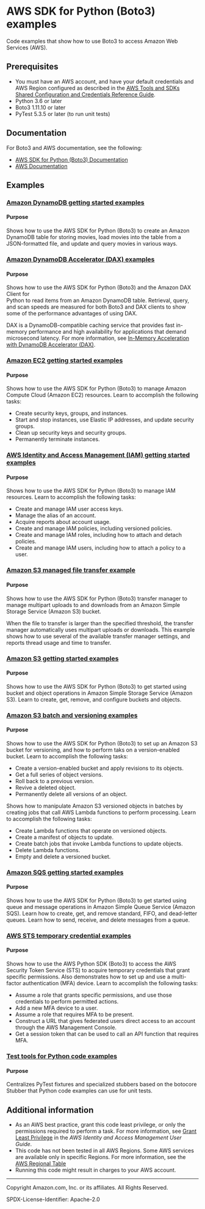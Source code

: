 # AWS SDK for Python (Boto3) examples

Code examples that show how to use Boto3 to access Amazon Web Services (AWS).

## Prerequisites

- You must have an AWS account, and have your default credentials and AWS Region configured as described in the [AWS Tools and SDKs Shared Configuration and Credentials Reference Guide](https://docs.aws.amazon.com/credref/latest/refdocs/creds-config-files.html).
- Python 3.6 or later
- Boto3 1.11.10 or later
- PyTest 5.3.5 or later (to run unit tests)

## Documentation

For Boto3 and AWS documentation, see the following:

- [AWS SDK for Python (Boto3) Documentation](https://boto3.amazonaws.com/v1/documentation/api/latest/index.html)
- [AWS Documentation](https://docs.aws.amazon.com/)

## Examples

### [Amazon DynamoDB getting started examples](https://github.com/awsdocs/aws-doc-sdk-examples/tree/master/python/example_code/dynamodb/GettingStarted/README.md)

#### Purpose

Shows how to use the AWS SDK for Python (Boto3) to create an Amazon DynamoDB 
table for storing movies, load movies into the table from a JSON-formatted file, 
and update and query movies in various ways.

### [Amazon DynamoDB Accelerator (DAX) examples](https://github.com/awsdocs/aws-doc-sdk-examples/tree/master/python/example_code/dynamodb/TryDax/README.md)

#### Purpose

Shows how to use the AWS SDK for Python (Boto3) and the Amazon DAX Client for  
Python to read items from an Amazon DynamoDB table. Retrieval, query, and scan speeds
are measured for both Boto3 and DAX clients to show some of the performance 
advantages of using DAX.

DAX is a DynamoDB-compatible caching service that provides fast in-memory performance 
and high availability for applications that demand microsecond latency. For more
information, see [In-Memory Acceleration with DynamoDB Accelerator (DAX)](https://docs.aws.amazon.com/amazondynamodb/latest/developerguide/DAX.html). 

### [Amazon EC2 getting started examples](https://github.com/awsdocs/aws-doc-sdk-examples/tree/master/python/example_code/ec2/ec2_basics/README.md)

#### Purpose

Shows how to use the AWS SDK for Python (Boto3) to manage Amazon Compute Cloud 
(Amazon EC2) resources. Learn to accomplish the following tasks:

* Create security keys, groups, and instances.
* Start and stop instances, use Elastic IP addresses, and update security 
groups.
* Clean up security keys and security groups.
* Permanently terminate instances. 

### [AWS Identity and Access Management (IAM) getting started examples](https://github.com/awsdocs/aws-doc-sdk-examples/tree/master/python/example_code/iam/iam_basics/README.md)

#### Purpose

Shows how to use the AWS SDK for Python (Boto3) to manage IAM resources. Learn
to accomplish the following tasks:

* Create and manage IAM user access keys.
* Manage the alias of an account.
* Acquire reports about account usage.
* Create and manage IAM policies, including versioned policies.
* Create and manage IAM roles, including how to attach and detach policies.
* Create and manage IAM users, including how to attach a policy to a user.

### [Amazon S3 managed file transfer example](https://github.com/awsdocs/aws-doc-sdk-examples/tree/master/python/example_code/s3/file_transfer/README.md)

#### Purpose

Shows how to use the AWS SDK for Python (Boto3) transfer manager to manage multipart
uploads to and downloads from an Amazon Simple Storage Service (Amazon S3) bucket.

When the file to transfer is larger than the specified threshold, the transfer
manager automatically uses multipart uploads or downloads. This example
shows how to use several of the available transfer manager settings, and reports
thread usage and time to transfer.

### [Amazon S3 getting started examples](https://github.com/awsdocs/aws-doc-sdk-examples/tree/master/python/example_code/s3/s3_basics/ReadMe.md)

#### Purpose

Shows how to use the AWS SDK for Python (Boto3) to  get started using bucket and 
object operations in Amazon Simple Storage Service (Amazon S3). 
Learn to create, get, remove, and configure buckets and objects.

### [Amazon S3 batch and versioning examples](https://github.com/awsdocs/aws-doc-sdk-examples/tree/master/python/example_code/s3/s3_versioning/README.md)

#### Purpose

Shows how to use the AWS SDK for Python (Boto3) to set up an Amazon S3 bucket for 
versioning, and how to perform taks on a version-enabled bucket. Learn to 
accomplish the following tasks:

* Create a version-enabled bucket and apply revisions to its objects.
* Get a full series of object versions.
* Roll back to a previous version.
* Revive a deleted object.
* Permanently delete all versions of an object.

Shows how to manipulate Amazon S3 versioned objects in batches by creating jobs
that call AWS Lambda functions to perform processing. Learn to accomplish the
following tasks:

* Create Lambda functions that operate on versioned objects.
* Create a manifest of objects to update.
* Create batch jobs that invoke Lambda functions to update objects.
* Delete Lambda functions.
* Empty and delete a versioned bucket.

### [Amazon SQS getting started examples](https://github.com/awsdocs/aws-doc-sdk-examples/tree/master/python/example_code/sqs/ReadMe.md)

#### Purpose

Shows how to use the AWS SDK for Python (Boto3) to get started using queue and 
message operations in Amazon Simple Queue Service (Amazon SQS). Learn how to 
create, get, and remove standard, FIFO, and dead-letter queues. Learn how to 
send, receive, and delete messages from a queue.

### [AWS STS temporary credential examples](https://github.com/awsdocs/aws-doc-sdk-examples/tree/master/python/example_code/sts/sts_temporary_credentials/README.md)

#### Purpose

Shows how to use the AWS Python SDK (Boto3) to access the AWS Security Token 
Service (STS) to acquire temporary credentials that grant specific permissions. Also
demonstrates how to set up and use a multi-factor authentication (MFA) device. Learn
to accomplish the following tasks:

* Assume a role that grants specific permissions, and use those credentials to 
perform permitted actions.
* Add a new MFA device to a user. 
* Assume a role that requires MFA to be present.
* Construct a URL that gives federated users direct access to an account through the
AWS Management Console.
* Get a session token that can be used to call an API function that requires MFA.

### [Test tools for Python code examples](https://github.com/awsdocs/aws-doc-sdk-examples/tree/master/python/test_tools/README.md)

#### Purpose

Centralizes PyTest fixtures and specialized stubbers based on the botocore Stubber 
that Python code examples can use for unit tests.

## Additional information

- As an AWS best practice, grant this code least privilege, or only the permissions required to perform a task. For more information, see [Grant Least Privilege](https://docs.aws.amazon.com/IAM/latest/UserGuide/best-practices.html#grant-least-privilege) in the *AWS Identity and Access Management User Guide*.
- This code has not been tested in all AWS Regions. Some AWS services are available only in specific Regions. For more information, see the [AWS Regional Table](https://aws.amazon.com/about-aws/global-infrastructure/regional-product-services/)
- Running this code might result in charges to your AWS account.

---

Copyright Amazon.com, Inc. or its affiliates. All Rights Reserved.

SPDX-License-Identifier: Apache-2.0
